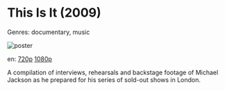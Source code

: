 # This Is It (2009)

Genres: documentary, music

![poster](http://image.tmdb.org/t/p/w500/4ZgT8FRJxxpG0mgOIPeCgjzAsBR.jpg)

en:
  [720p](magnet:?xt=urn:btih:779645316E3572E1303A14FAF62D7A44675DC89E&tr=udp://glotorrents.pw:6969/announce&tr=udp://tracker.opentrackr.org:1337/announce&tr=udp://torrent.gresille.org:80/announce&tr=udp://tracker.openbittorrent.com:80&tr=udp://tracker.coppersurfer.tk:6969&tr=udp://tracker.leechers-paradise.org:6969&tr=udp://p4p.arenabg.ch:1337&tr=udp://tracker.internetwarriors.net:1337)
  [1080p](magnet:?xt=urn:btih:3A353D8A079BB6B73C82664F8ADDEE408A0782B3&tr=udp://glotorrents.pw:6969/announce&tr=udp://tracker.opentrackr.org:1337/announce&tr=udp://torrent.gresille.org:80/announce&tr=udp://tracker.openbittorrent.com:80&tr=udp://tracker.coppersurfer.tk:6969&tr=udp://tracker.leechers-paradise.org:6969&tr=udp://p4p.arenabg.ch:1337&tr=udp://tracker.internetwarriors.net:1337)
  


A compilation of interviews, rehearsals and backstage footage of Michael Jackson as he prepared for his series of sold-out shows in London.